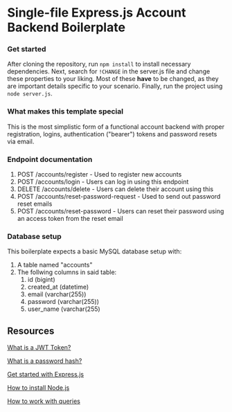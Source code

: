 # Single-file Express.js Account Backend Boilerplate

### Get started
After cloning the repository, run ```npm install``` to install necessary dependencies.
Next, search for ```!CHANGE``` in the server.js file and change these properties to your liking. Most of these **have** to be changed, as they are important details specific to your scenario.
Finally, run the project using ```node server.js```.

### What makes this template special
This is the most simplistic form of a functional account backend with proper registration, logins, authentication ("bearer") tokens and password resets via email. 

### Endpoint documentation
1. POST /accounts/register - Used to register new accounts
2. POST /accounts/login - Users can log in using this endpoint
3. DELETE /accounts/delete - Users can delete their account using this
4. POST /accounts/reset-password-request - Used to send out password reset emails
5. POST /accounts/reset-password - Users can reset their password using an access token from the reset email

### Database setup
This boilerplate expects a basic MySQL database setup with:
1. A table named "accounts"
2. The follwing columns in said table:
   1. id (bigint)
   2. created_at (datetime)
   3. email (varchar(255))
   4. password (varchar(255))
   5. user_name (varchar(255)

## Resources
[What is a JWT Token?](https://jwt.io/introduction)

[What is a password hash?](https://www.techtarget.com/searchdatamanagement/definition/hashing)

[Get started with Express.js](https://expressjs.com/en/starter/hello-world.html)

[How to install Node.js](https://nodejs.org/en/learn/getting-started/how-to-install-nodejs)

[How to work with queries](https://developer.mozilla.org/en-US/docs/Web/API/URLSearchParams)
